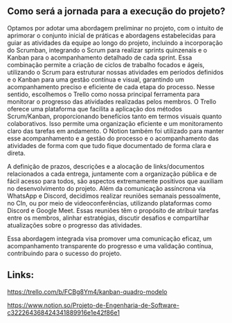 ## Como será a jornada para a execução do projeto?

Optamos por adotar uma abordagem preliminar no projeto, com o intuito de aprimorar o conjunto inicial de práticas e abordagens estabelecidas para guiar as atividades da equipe ao longo do projeto, incluindo a incorporação do Scrumban, integrando o Scrum para realizar sprints quinzenais e o Kanban para o acompanhamento detalhado de cada sprint. Essa combinação permite a criação de ciclos de trabalho focados e ágeis, utilizando o Scrum para estruturar nossas atividades em períodos definidos e o Kanban para uma gestão contínua e visual, garantindo um acompanhamento preciso e eficiente de cada etapa do processo. Nesse sentido, escolhemos o Trello como nossa principal ferramenta para monitorar o progresso das atividades realizadas pelos membros. O Trello oferece uma plataforma que facilita a aplicação dos métodos Scrum/Kanban, proporcionando benefícios tanto em termos visuais quanto colaborativos. Isso permite uma organização eficiente e um monitoramento claro das tarefas em andamento. O Notion também foi utilizado para manter esse acompanhamento e a gestão do processo e o acompanhamento das atividades de forma com que tudo fique documentado de forma clara e direta.

A definição de prazos, descrições e a alocação de links/documentos relacionados a cada entrega, juntamente com a organização pública e de fácil acesso para todos, são aspectos extremamente positivos que auxiliam no desenvolvimento do projeto. Além da comunicação assíncrona via WhatsApp e Discord, decidimos realizar reuniões semanais pessoalmente, no CIn, ou por meio de videoconferências, utilizando plataformas como Discord e Google Meet. Essas reuniões têm o propósito de atribuir tarefas entre os membros, alinhar estratégias, discutir desafios e compartilhar atualizações sobre o progresso das atividades.

Essa abordagem integrada visa promover uma comunicação eficaz, um acompanhamento transparente do progresso e uma validação contínua, contribuindo para o sucesso do projeto.

## Links:

https://trello.com/b/FCBg8Ym4/kanban-quadro-modelo

https://www.notion.so/Projeto-de-Engenharia-de-Software-c322264368424341889916e1e42f86e1
